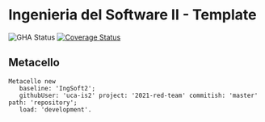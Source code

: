 # Ingenieria del Software II - Template

![GHA Status](https://github.com/bartom21/2021-red-team/actions/workflows/GHA.yml/badge.svg)
[![Coverage Status](https://coveralls.io/repos/github/bartom21/2021-red-team/badge.svg?branch=master)](https://coveralls.io/github/uca-is2/2021-red-team?branch=master)

## Metacello

```smalltalk
Metacello new
   baseline: 'IngSoft2';
   githubUser: 'uca-is2' project: '2021-red-team' commitish: 'master' path: 'repository';
   load: 'development'.
```
